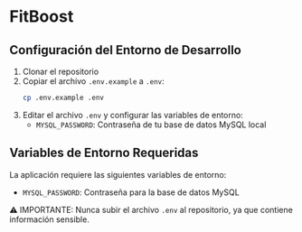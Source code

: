 # FitBoost

## Configuración del Entorno de Desarrollo

1. Clonar el repositorio
2. Copiar el archivo `.env.example` a `.env`:
   ```bash
   cp .env.example .env
   ```
3. Editar el archivo `.env` y configurar las variables de entorno:
   - `MYSQL_PASSWORD`: Contraseña de tu base de datos MySQL local

## Variables de Entorno Requeridas

La aplicación requiere las siguientes variables de entorno:

- `MYSQL_PASSWORD`: Contraseña para la base de datos MySQL

⚠️ IMPORTANTE: Nunca subir el archivo `.env` al repositorio, ya que contiene información sensible.
